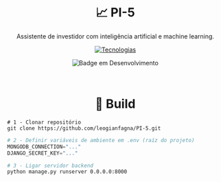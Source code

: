 <div align="center">
  <h1>📈 PI-5</h1>
  <p>Assistente de investidor com inteligência artificial e machine learning.</p>

  [![Tecnologias](https://skillicons.dev/icons?i=kotlin,python,django,mongodb)](https://skillicons.dev)

  ![Badge em Desenvolvimento](http://img.shields.io/static/v1?label=STATUS&message=DESENVOLVENDO&color=GREEN&style=for-the-badge)
  
</div>

<br>

<!-- 
Descrição

![GitHub contributors](https://img.shields.io/github/created-at/leogianfagna/PI-5)
![GitHub contributors](https://img.shields.io/github/contributors-anon/leogianfagna/PI-5)
![GitHub commit activity](https://img.shields.io/github/commit-activity/t/leogianfagna/PI-5)
![GitHub contributors](https://img.shields.io/github/issues/leogianfagna/PI-5)
-->

<div align="center">
  <h1>🥾 Build</h1>
</div>

```shell
# 1 - Clonar repositório
git clone https://github.com/leogianfagna/PI-5.git
```

```python
# 2 - Definir variáveis de ambiente em .env (raíz do projeto)
MONGODB_CONNECTION="..."
DJANGO_SECRET_KEY="..."
```

```bash
# 3 - Ligar servidor backend
python manage.py runserver 0.0.0.0:8000
```

<!-- 
<div align="center">
  <h1>⭐ Showcase</h1>
</div>

!Imagens aqui
-->
